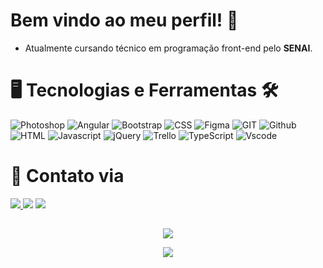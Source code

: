 # Bem vindo ao meu perfil! 🤝

- Atualmente cursando técnico em programação front-end pelo **SENAI**.

# 🖥️ Tecnologias e Ferramentas 🛠️
  ![Photoshop](https://img.shields.io/badge/Adobe%20Photoshop-31A8FF?style=for-the-badge&logo=Adobe%20Photoshop&logoColor=black) ![Angular](https://img.shields.io/badge/angular-%23DD0031.svg?style=for-the-badge&logo=angular&logoColor=white) ![Bootstrap](https://img.shields.io/badge/Bootstrap-563D7C?style=for-the-badge&logo=bootstrap&logoColor=white) ![CSS](https://img.shields.io/badge/CSS3-1572B6?style=for-the-badge&logo=css3&logoColor=white) ![Figma](https://img.shields.io/badge/figma-%23F24E1E.svg?style=for-the-badge&logo=figma&logoColor=white) ![GIT](https://img.shields.io/badge/GIT-E44C30?style=for-the-badge&logo=git&logoColor=white) ![Github](https://img.shields.io/badge/GitHub-100000?style=for-the-badge&logo=github&logoColor=white) ![HTML](https://img.shields.io/badge/HTML5-E34F26?style=for-the-badge&logo=html5&logoColor=white) ![Javascript](https://img.shields.io/badge/JavaScript-323330?style=for-the-badge&logo=javascript&logoColor=F7DF1E) ![jQuery](https://img.shields.io/badge/jquery-%230769AD.svg?style=for-the-badge&logo=jquery&logoColor=white)  ![Trello](https://img.shields.io/badge/Trello-0052CC?style=for-the-badge&logo=trello&logoColor=white) ![TypeScript](https://img.shields.io/badge/typescript-%23007ACC.svg?style=for-the-badge&logo=typescript&logoColor=white) ![Vscode](https://img.shields.io/badge/Visual_Studio_Code-0078D4?style=for-the-badge&logo=visual%20studio%20code&logoColor=white)

# 📧 Contato via

<a href = "mailto:rafaell_mirandaa@outlook.com"><img src="https://img.shields.io/badge/Microsoft_Outlook-0078D4?style=for-the-badge&logo=microsoft-outlook&logoColor=white" target="_blank"> <a href="https://www.linkedin.com/in/rafael-miranda-03819a25b/" target="_blank"><img src="https://img.shields.io/badge/linkedin-%230077B5.svg?style=for-the-badge&logo=linkedin&logoColor=white"></a>
 <a href="https://t.me/Raffsel" target="_blank"><img src="https://img.shields.io/badge/Telegram-2CA5E0?style=for-the-badge&logo=telegram&logoColor=white"></a> 
  
##

<p align="center"> <img src="https://github-readme-stats.vercel.app/api?username=Raffs-el&show_icons=true&theme=github_dark">
<p align="center"> <img src="https://github-readme-stats.vercel.app/api/top-langs/?username=Raffs-el&theme=github_dark">

